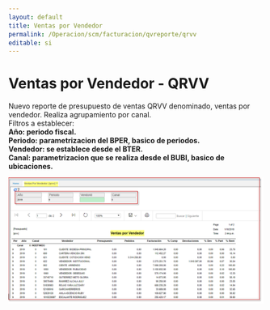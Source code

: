 ```yaml
---
layout: default
title: Ventas por Vendedor
permalink: /Operacion/scm/facturacion/qvreporte/qrvv
editable: si
---
```


# Ventas por Vendedor - QRVV

Nuevo reporte de presupuesto de ventas QRVV denominado, ventas por vendedor. Realiza agrupamiento por canal.  
Filtros a establecer:  
**Año: periodo fiscal.  
Periodo: parametrizacion del BPER, basico de periodos.  
Vendedor: se establece desde el BTER.  
Canal: parametrizacion que se realiza desde el BUBI, basico de ubicaciones.**  


![](qrvv1.png)  
